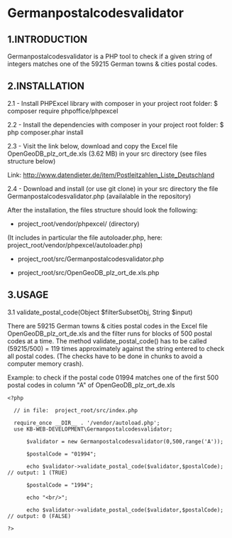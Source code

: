 # Germanpostalcodesvalidator

1.INTRODUCTION
---------------

Germanpostalcodesvalidator is a PHP tool to check if a given string of integers matches one of the 59215 German towns & cities postal codes.

2.INSTALLATION
---------------

2.1 -  Install PHPExcel library with composer in your project root folder: $ composer require phpoffice/phpexcel  

2.2 - Install the dependencies with composer in your project root folder: $ php composer.phar install

2.3 - Visit the link below, download and copy the Excel file OpenGeoDB_plz_ort_de.xls (3.62 MB) in your src directory (see files structure below)

Link: http://www.datendieter.de/item/Postleitzahlen_Liste_Deutschland

2.4 - Download and install (or use git clone) in your src directory the file Germanpostalcodesvalidator.php (availalable in the repository)

After the installation, the files structure should look the following:

 - project_root/vendor/phpexcel/  (directory)

(It includes in particular the file autoloader.php, here: project_root/vendor/phpexcel/autoloader.php) 

 - project_root/src/Germanpostalcodesvalidator.php

 - project_root/src/OpenGeoDB_plz_ort_de.xls.php

3.USAGE
--------

3.1 validate_postal_code(Object $filterSubsetObj, String $input)

There are 59215 German towns & cities postal codes in the Excel file OpenGeoDB_plz_ort_de.xls and the filter runs for blocks of 500 postal codes at a time. The method validate_postal_code() has to be called (59215/500) = 119 times approximately
against the string entered to check all postal codes. (The checks have to be done in chunks to avoid a computer memory crash).

Example: to check if the postal code 01994 matches one of the first 500 postal codes in column "A" of OpenGeoDB_plz_ort_de.xls

    <?php
	  
	  // in file:  project_root/src/index.php
		
	  require_once __DIR__ . '/vendor/autoload.php';
	  use KB-WEB-DEVELOPMENT\Germanpostalcodesvalidator;

          $validator = new Germanpostalcodesvalidator(0,500,range('A'));

          $postalCode = "01994"; 

          echo $validator->validate_postal_code($validator,$postalCode); // output: 1 (TRUE) 

          $postalCode = "1994";

          echo "<br/>";

          echo $validator->validate_postal_code($validator,$postalCode); // output: 0 (FALSE)

    ?>


